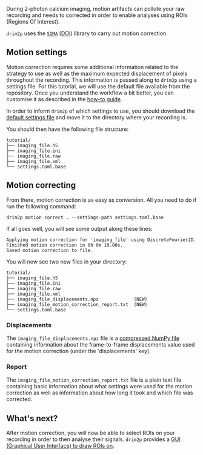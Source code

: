 During 2-photon calcium imaging, motion artifacts can pollute your raw recording and needs to corrected in order to enable analyses using ROIs (Regions Of Interest).

`drim2p` uses the [`SIMA`](https://github.com/losonczylab/sima) ([DOI](https://doi.org/10.3389/fninf.2014.00080)) library to carry out motion correction.

## Motion settings

Motion correction requires some additional information related to the strategy to use as well as the maximum expected displacement of pixels throughout the recording. This information is passed along to `drim2p` using a settings file. For this tutorial, we will use the default file available from the repository. Once you understand the workflow a bit better, you can customise it as described in the [how-to guide]().

In order to inform `drim2p` of which settings to use, you should download the [default settings file](https://github.com/DuguidLab/drim2p/blob/main/resources/motion_correction/settings.toml.base) and move it to the directory where your recording is.

You should then have the following file structure:

```shell
tutorial/
├── imaging_file.h5
├── imaging_file.ini
├── imaging_file.raw
├── imaging_file.xml
└── settings.toml.base
```

## Motion correcting

From there, motion correction is as easy as conversion. All you need to do if run the following command:

```shell
drim2p motion correct . --settings-path settings.toml.base
```

If all goes well, you will see some output along these lines:

```text
Applying motion correction for 'imaging_file' using DiscreteFourier2D.
Finished motion correction in 0h 0m 10.00s.
Saved motion correction to file.
```

You will now see two new files in your directory:

```shell
tutorial/
├── imaging_file.h5
├── imaging_file.ini
├── imaging_file.raw
├── imaging_file.xml
├── imaging_file_displacements.npz             (NEW)
├── imaging_file_motion_correction_report.txt  (NEW)
└── settings.toml.base
```

### Displacements

The `imaging_file_displacements.npz` file is a [compressed NumPy file](https://numpy.org/devdocs/reference/routines.io.html#numpy-binary-files-npy-npz) containing information about the frame-to-frame displacements value used for the motion correction (under the 'displacements' key).


### Report

The `imaging_file_motion_correction_report.txt` file is a plain text file containing basic information about what settings were used for the motion correction as well as information about how long it took and which file was corrected.

## What's next?

After motion correction, you will now be able to select ROIs on your recording in order to then analyse their signals. `drim2p` provides a [GUI (Graphical User Interface) to draw ROIs on](roi-drawing.md).
